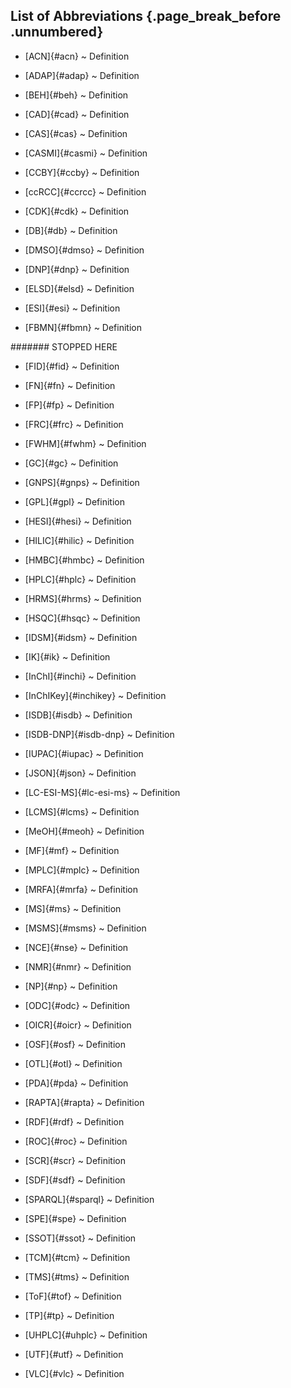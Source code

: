 ## List of Abbreviations {.page_break_before .unnumbered}

- [ACN]{#acn}
  ~ Definition

- [ADAP]{#adap}
  ~ Definition

- [BEH]{#beh}
  ~ Definition

- [CAD]{#cad}
  ~ Definition

- [CAS]{#cas}
  ~ Definition

- [CASMI]{#casmi}
  ~ Definition

- [CCBY]{#ccby}
  ~ Definition

- [ccRCC]{#ccrcc}
  ~ Definition

- [CDK]{#cdk}
  ~ Definition

- [DB]{#db}
  ~ Definition

- [DMSO]{#dmso}
  ~ Definition

- [DNP]{#dnp}
  ~ Definition

- [ELSD]{#elsd}
  ~ Definition

- [ESI]{#esi}
  ~ Definition

- [FBMN]{#fbmn}
  ~ Definition

####### STOPPED HERE

- [FID]{#fid}
  ~ Definition

- [FN]{#fn}
  ~ Definition

- [FP]{#fp}
  ~ Definition

- [FRC]{#frc}
  ~ Definition

- [FWHM]{#fwhm}
  ~ Definition

- [GC]{#gc}
  ~ Definition

- [GNPS]{#gnps}
  ~ Definition

- [GPL]{#gpl}
  ~ Definition

- [HESI]{#hesi}
  ~ Definition

- [HILIC]{#hilic}
  ~ Definition

- [HMBC]{#hmbc}
  ~ Definition

- [HPLC]{#hplc}
  ~ Definition

- [HRMS]{#hrms}
  ~ Definition

- [HSQC]{#hsqc}
  ~ Definition

- [IDSM]{#idsm}
  ~ Definition

- [IK]{#ik}
  ~ Definition

- [InChI]{#inchi}
  ~ Definition

- [InChIKey]{#inchikey}
  ~ Definition

- [ISDB]{#isdb}
  ~ Definition

- [ISDB-DNP]{#isdb-dnp}
  ~ Definition

- [IUPAC]{#iupac}
  ~ Definition

- [JSON]{#json}
  ~ Definition

- [LC-ESI-MS]{#lc-esi-ms}
  ~ Definition

- [LCMS]{#lcms}
  ~ Definition

- [MeOH]{#meoh}
  ~ Definition

- [MF]{#mf}
  ~ Definition

- [MPLC]{#mplc}
  ~ Definition

- [MRFA]{#mrfa}
  ~ Definition

- [MS]{#ms}
  ~ Definition

- [MSMS]{#msms}
  ~ Definition

- [NCE]{#nse}
  ~ Definition

- [NMR]{#nmr}
  ~ Definition

- [NP]{#np}
  ~ Definition

- [ODC]{#odc}
  ~ Definition

- [OICR]{#oicr}
  ~ Definition

- [OSF]{#osf}
  ~ Definition

- [OTL]{#otl}
  ~ Definition

- [PDA]{#pda}
  ~ Definition

- [RAPTA]{#rapta}
  ~ Definition

- [RDF]{#rdf}
  ~ Definition

- [ROC]{#roc}
  ~ Definition

- [SCR]{#scr}
  ~ Definition

- [SDF]{#sdf}
  ~ Definition

- [SPARQL]{#sparql}
  ~ Definition

- [SPE]{#spe}
  ~ Definition

- [SSOT]{#ssot}
  ~ Definition

- [TCM]{#tcm}
  ~ Definition

- [TMS]{#tms}
  ~ Definition

- [ToF]{#tof}
  ~ Definition

- [TP]{#tp}
  ~ Definition

- [UHPLC]{#uhplc}
  ~ Definition

- [UTF]{#utf}
  ~ Definition

- [VLC]{#vlc}
  ~ Definition
